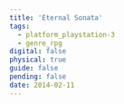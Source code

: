 ```yaml
---
title: 'Eternal Sonata'
tags:
  - platform_playstation-3
  - genre_rpg
digital: false
physical: true
guide: false
pending: false
date: 2014-02-11
---
```

